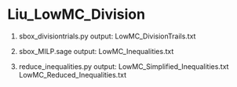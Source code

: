 # Liu_LowMC_Division
1. sbox_divisiontrials.py
    output: LowMC_DivisionTrails.txt
    
2. sbox_MILP.sage
    output: LowMC_Inequalities.txt
    
3. reduce_inequalities.py
    output: LowMC_Simplified_Inequalities.txt
            LowMC_Reduced_Inequalities.txt